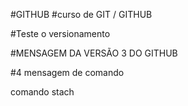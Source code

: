 #GITHUB
#curso de GIT / GITHUB

#Teste o versionamento




#MENSAGEM DA VERSÃO 3 DO GITHUB 




#4 mensagem de comando 

comando stach
